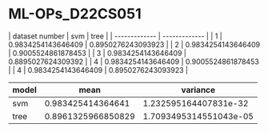 # ML-OPs_D22CS051
| dataset number  | svm | tree |
| ------------- | ------------- |
| 1  | 0.9834254143646409  | 0.8950276243093923  |
| 2  | 0.9834254143646409  | 0.9005524861878453  |
| 3  | 0.9834254143646409  | 0.8895027624309392  |
| 4  | 0.9834254143646409  | 0.9005524861878453  |
| 4  | 0.9834254143646409  | 0.8950276243093923  |

| model | mean | variance |
| ------------- | ------------- | ------------- |
| svm | 0.983425414364641 | 1.232595164407831e-32|
|tree | 0.8961325966850829 | 1.7093495314551043e-05|